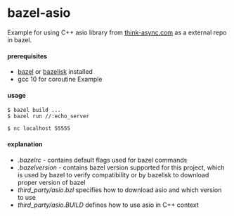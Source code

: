 # bazel-asio
Example for using C++ asio library from [think-async.com]() as a external repo
in bazel.

#### prerequisites
- [bazel](https://docs.bazel.build/versions/master/install.html) or [bazelisk](https://github.com/bazelbuild/bazelisk) installed
- gcc 10 for coroutine Example

#### usage
```
$ bazel build ...
$ bazel run //:echo_server
```
```
$ nc localhost 55555
```

#### explanation

- *.bazelrc* - contains default flags used for bazel commands
- *.bazelversion* - contains bazel version supported for this project, which is used by bazel to verify compatibility or by bazelisk to download proper version of bazel
- *third_party/asio.bzl* specifies how to download asio and which version to use
- *third_party/asio.BUILD* defines how to use asio in C++ context
